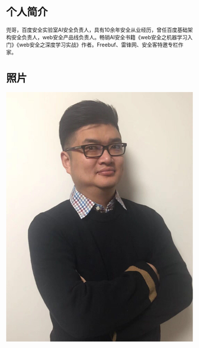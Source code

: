 # 个人简介
兜哥，百度安全实验室AI安全负责人，具有10余年安全从业经历，曾任百度基础架构安全负责人，web安全产品线负责人。畅销AI安全书籍《web安全之机器学习入门》《web安全之深度学习实战》作者。Freebuf、雷锋网、安全客特邀专栏作家。
# 照片
![兜哥照片](me.png)